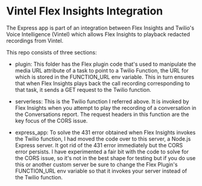 # Vintel Flex Insights Integration

The Express app is part of an integration between Flex Insights and Twilio's Voice Intelligence (Vintel) which allows Flex Insights to playback redacted recordings from Vintel.

This repo consists of three sections:

- plugin: This folder has the Flex plugin code that's used to manipulate the media URL attribute of a task to point to a Twilio Function, the URL for which is stored in the FUNCTION_URL env variable. This  in turn ensures that when Flex Insights plays back the call recording corresponding to that task, it sends a GET request to the Twilio function.

- serverless: This is the Twilio function I referred above. It is invoked by Flex Insights when you attempt to play the recording of a conversation in the Conversations report. The request headers in this function are the key focus of the CORS issue. 

- express_app: To solve the 431 error obtained when Flex Insights invokes the Twilio function, I had moved the code over to this server, a Node.js Express server. It got rid of the 431 error immediately but the CORS error persists. I have experimented a fair bit with the code to solve for the CORS issue, so it's not in the best shape for testing but if you do use this or another custom server be sure to change the Flex Plugin's FUNCTION_URL env variable so that it invokes your server instead of the Twilio function.